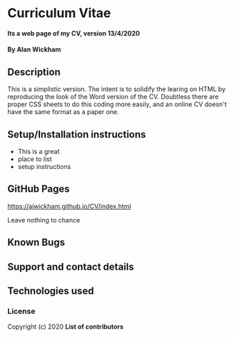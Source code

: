 # Curriculum Vitae

#### Its a web page of my CV, version 13/4/2020

#### By Alan Wickham

## Description

This is a simplistic version. The intent is to solidify the learing on HTML by reproducing the look of the Word version of the CV. Doubtless there are proper CSS sheets to do this coding more easily, and an online CV doesn't have the same format as a paper one. 

## Setup/Installation instructions

* This is a great
* place to list
* setup instructions

## GitHub Pages

https://ajwickham.github.io/CV/index.html

Leave nothing to chance

## Known Bugs

## Support and contact details

## Technologies used

### License

Copyright (c) 2020 **List of contributors**